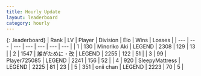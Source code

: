 ```yaml
---
title: Hourly Update
layout: leaderboard
category: hourly
---
```


{: .leaderboard}
| Rank | LV | Player | Division | Elo | Wins | Losses |
| --- | --- | --- | --- | --- | --- | --- |
| <span data-change="0">1</span> | 130 | <span title="ID: 456466">Minoriko Aki</span> | LEGEND | <span data-change="0">2308</span> | <span data-change="0">129</span> | <span data-change="0">13</span> |
| <span data-change="0">2</span> | 1547 | <span title="ID: 451068">誰がために・改</span> | LEGEND | <span data-change="0">2255</span> | <span data-change="0">122</span> | <span data-change="0">51</span> |
| <span data-change="0">3</span> | 99 | <span title="ID: 725085">Player725085</span> | LEGEND | <span data-change="4">2241</span> | <span data-change="1">156</span> | <span data-change="0">52</span> |
| <span data-change="0">4</span> | 920 | <span title="ID: 153129">SleepyMattress</span> | LEGEND | <span data-change="0">2225</span> | <span data-change="0">81</span> | <span data-change="0">23</span> |
| <span data-change="0">5</span> | 351 | <span title="ID: 614761">onii chan</span> | LEGEND | <span data-change="0">2223</span> | <span data-change="0">70</span> | <span data-change="0">5</span> |